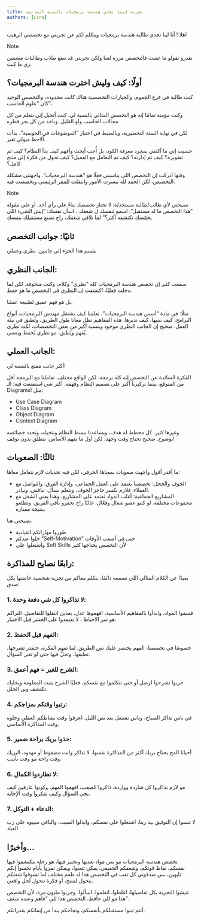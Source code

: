 ```yaml
---
title: تجربة لينا نجدي هندسة برمجيات بالسنة الثانية
authors: [Lina]
---
```


اهلا ! أنا لينا نجدي طالبة هندسة برمجيات وبتكلم لكم عن تجربتي مع تخصصي الرهيب 
> [!NOTE]  
> تقدرو تقولو ما غصت فالتخصص مرره لسا ولكن تجربتي قد تنفع طلاب وطالبات مشتتين زي ما كنت.




## أولًا: كيف وليش اخترت هندسة البرمجيات؟

كنت طالبة في فرع الجموم، والخيارات التخصصية هناك كانت محدودة، والتخصص الوحيد كان “علوم الحاسب”،  

وكنت مؤمنة تمامًا إنه هو التخصص المثالي بالنسبة لي. كنت أتخيل إني بتعلم من كل مجالات الحاسب ولو القليل. وباخذ من كل بحر قطره

لكن في نهاية السنة التحضيرية، وبالضبط في اختبار “الموضوعات في الحوسبة”، بدأت ألاحظ ميولي تغير.

حسيت إني ما أكتفي بمجرد معرفة الكود، بل أُحب أبحث وأفهم كيف بدأ النظام؟ كيف تم تطويره؟ كيف تم إدارته؟ كيف تم التعامل مع العميل؟ كيف تحول من فكرة إلى منتج كامل؟

وقتها أدركت إن التخصص اللي يناسبني فعلًا هو “هندسة البرمجيات”. واجهتني مشكلة التخصيص، لكن الحمد لله تيسرت الأمور وانتقلت للمقر الرئيسي وتخصصت فيه.

> [!NOTE]  
> نصيحتي لأي طالب/طالبة مستجد/ة:
لا تختار تخصصك بناءً على رأي أحد، أو على مقولة “هذا التخصص ما له مستقبل”. اسمع لنفسك ل شغفك ، اسأل نفسك: “إيش الشيء اللي يحمّسك تكتشفه أكثر؟” لما تلاقي شغفك، راح تصنع مستقبلك بنفسك


## ثانيًا: جوانب التخصص

بقسم هذا الجزء إلى جانبين: نظري وعملي

## الجانب النظري:
سمعت كثير إن تخصص هندسة البرمجيات كله “نظري” وكلام، وكنت متخوفة. لكن لما دخلت فعليًا، اكتشفت إن النظري في التخصص ما هو حفظ، 

بل هو فهم عميق لطبيعة عملنا.

مثلًا: في مادة “أسس هندسة البرمجيات”، تعلمنا كيف يشتغل مهندس البرمجيات، أنواع البرامج، كيف نبنيها، كيف نديرها. هذه المفاهيم تظل معانا طول الطريق، وتُطبق في بيئة العمل.
صحيح إن الجانب النظري موجود وبنسبة أكبر من بعض التخصصات، لكنه نظري يُفهم ويُطبق، مو نظري يُحفظ وينسى.

## الجانب العملي:
أكثر جانب ممتع بالنسبة لي!

الفكرة السائدة عن التخصص إنه كله برمجة، لكن الواقع مختلف. تعاملنا مع البرمجة أقل من المتوقع، بينما تركيزنا أكبر على تصميم النظام وفهمه.
أكثر شي استمتعت فيه: الـ Diagrams!
مثل:
+ Use Case Diagram
+ Class Diagram
+ Object Diagram
+ Context Diagram


وغيرها كثير. كل مخطط له هدف، ويساعدنا نبسط النظام ونتخيله، ونحدد خصائصه بوضوح.
صحيح تحتاج وقت وجهد، لكن أول ما تفهم الأساس، تنطلق بدون توقف!

## ثالثًا: الصعوبات
ما أقدر أقول واجهت صعوبات بمعناها الحرفي، لكن فيه تحديات لازم نتعامل معاها:

 + الخوف والخجل: تخصصنا يعتمد على العمل الجماعي، وإدارة الفرق، والتواصل مع العملاء. فلازم نكسر حاجز الخوف، ونتعلم نسأل، نناقش، ونبادر.
 + المشاريع الجماعية: أغلب المواد تعتمد على المشاريع، وهذا يعني الشغل مع مجموعات مختلفة.
   لو كنتو عضو شغال وفعّال، غالبًا راح تحفزو باقي الفريق، وتطلعو بنتيجة ممتازة.

نصيحتي هنا:
 + طوروا مهاراتكم القيادية
 + خلوا عندكم “Self-Motivation” حتى في أصعب الأوقات
 + واشتغلوا على Soft Skills لأن التخصص يحتاجها كثير

 ## رابعًا نصايح للمذاكرة:
بعيدًا عن الكلام المثالي اللي نسمعه دائمًا، بتكلم معاكم من تجربة شخصية خاضتها بكل صدق:

### 1. لا تذاكروا كل شي دفعة وحدة:

قسموا المواد، وابدأوا بالمفاهيم الأساسية، افهموها عدل، بعدين انتقلوا للتفاصيل. التراكم هو سر الاحباط ، لا تعتمدوا على الحشر قبل الاختبار.

   ### 2. الفهم قبل الحفظ:
   
خصوصًا في تخصصنا، الفهم يختصر عليك نص الطريق. لما تفهم الفكرة، حتقدر تشرحها، تطبقها، وتحلّ فيها حتى لو تغير السؤال.

  ### 3. الشرح للغير = فهم أعمق:
  
جربوا تشرحوا لزميل أو حتى تتكلموا مع نفسكم، فعليًا الشرح يثبت المعلومة ويخليك تكتشف وين الخلل.

### 4. رتبوا وقتكم بمزاجكم:

في ناس تذاكر الصباح، وناس تشتغل بعد نص الليل. اعرفوا وقت نشاطكم العقلي وخلوه وقت المذاكرة الأساسي.

### 5. خذوا بريك براحة ضمير:

أحيانا المخ يحتاج بريك أكثر من المذاكرة نفسها، لا تذاكر وانت مضغوط أو مهدود، البريك وقت راحة مو وقت تأنيب.

### 6. لا تطاردوا الكمال:

مو لازم تذاكروا كل شاردة وواردة، ذاكروا الصعب، افهموا المهم، وكونوا عارفين كيف يجي السؤال وكيف تفكروا وقت الإجابة.

### 7. الدعاء + التوكل:

لا تنسوا إن التوفيق بيد ربنا، اشتغلوا على نفسكم، وابذلوا السبب، والباقي سيبوه على رب العباد

## وأخيرًا…
تخصص هندسة البرمجيات مو بس مواد نعديها ونختبر فيها، هو رحلة بتكتشفوا فيها نفسكم، نقاط قوتكم، وشغفكم الحقيقي. يمكن تتعبوا، ويمكن تمروا بأيام تحسوا إنكم تايهين، بس صدقوني كل تعب في التخصص هذا له طعم مختلف لما تشوفوا شغلكم يتحول لمنتج، أو فكرة تتحول لحل واقعي.

عيشوا التجربة بكل تفاصيلها، اغلطوا، اتعلموا، اسألوا، وجربوا مليون مرة، لأن التخصص هذا مو للي حافظ، التخصص هذا للي “فاهم وعنده شغف”.

أنتم تبنوا مستقبلكم بأنفسكم، ونجاحكم يبدأ من إيمانكم بقدراتكم.
